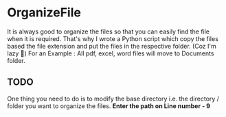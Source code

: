 # OrganizeFile
It is always good to organize the files so that you can easily find the file when it is required. That's why I wrote a Python script which copy the files based the file extension and put the files in the respective folder. (Coz I'm lazy :hand_over_mouth:)
For an Example : All pdf, excel, word files will move to Documents folder. 

## TODO
One thing you need to do is to modify the base directory i.e. the directory / folder you want to organize the files. **Enter the path on Line number - 9**
